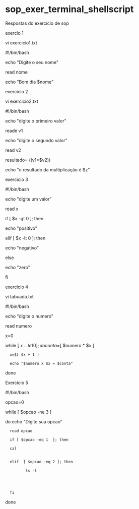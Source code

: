 # sop_exer_terminal_shellscript
Respostas do exercício de sop

exercio 1

vi exercicio1.txt

#!/bin/bash

echo "Digite o seu nome"

read nome

echo "Bom dia $nome"



exercicio 2

vi exercicio2.txt

#!/bin/bash

echo "digite o primeiro valor"

reade v1

echo "digite o segundo valor"

read v2

resultado= $(($v1*$v2))

echo "o resultado da multiplicação é $z"



exercicio 3

#!/bin/bash

echo "digite um valor"

read x

if [ $x -gt 0 ]; then

   echo "positivo"
 
elif [ $x -lt 0 ]; then

  echo "negativo"
 
 else
 
  echo "zero"
  
fi




exercicio 4

vi tabuada.txt

#!/bin/bash

echo "digite o numero"
 
read numero
 
x=0
 
while [ $x -le 10 ];
do
      conta=$[ $numero * $x ]
 
      x=$[ $x + 1 ]
 
      echo "$numero x $x = $conta"
 
done




Exercicio 5

#!/bin/bash
 
 
opcao=0

while [ $opcao -ne 3 ]

do
      echo "Digite sua opcao"
      
      read opcao
      
      if [ $opcao -eq 1  ]; then
      
      cal
 
 
      elif  [ $opcao -eq 2 ]; then
      
             ls -l
 
 
 
 
      fi
      
done
 
